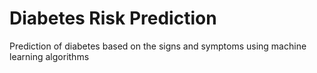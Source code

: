 # Diabetes Risk Prediction
Prediction of diabetes based on the signs and symptoms using machine learning algorithms
